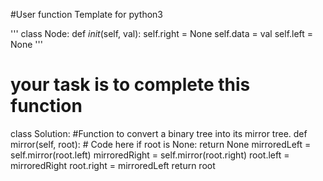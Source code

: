 #User function Template for python3

'''
class Node:
    def _init_(self, val):
        self.right = None
        self.data = val
        self.left = None
'''
# your task is to complete this function

class Solution:
    #Function to convert a binary tree into its mirror tree.
    def mirror(self, root):
        # Code here
        if root is None:
            return None
        mirroredLeft = self.mirror(root.left)
        mirroredRight = self.mirror(root.right)
        root.left = mirroredRight
        root.right = mirroredLeft
        return root
